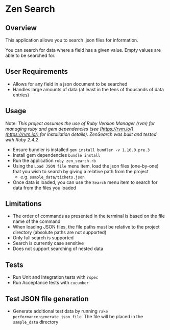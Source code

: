 # Zen Search

## Overview
This application allows you to search .json files for information.

You can search for data where a field has a given value. Empty values are able to be searched for. 

## User Requirements
* Allows for any field in a json document to be searched
* Handles large amounts of data (at least in the tens of thousands of data entries)

## Usage
Note:
_This project assumes the use of Ruby Version Manager (rvm) for managing ruby and gem dependencies (see [https://rvm.io/](https://rvm.io/) for installation details). ZenSearch was built and tested with Ruby 2.4.2_
 
* Ensure bundler is installed `gem install bundler -v 1.16.0.pre.3`
* Install gem dependencies `bundle install`
* Run the application `ruby zen_search.rb`
* Using the `Load JSON file` menu item, load the json files (one-by-one) that you wish to search by giving a relative path from the project
    * e.g. `sample_data/tickets.json`
* Once data is loaded, you can use the `Search` menu item to search for data from the files you loaded
 
## Limitations
* The order of commands as presented in the terminal is based on the file name of the command
* When loading JSON files, the file paths must be relative to the project directory (absolute paths are not supported)
* Only full search is supported
* Search is currently case sensitive
* Does not support searching of nested data

## Tests
* Run Unit and Integration tests with `rspec`
* Run Acceptance tests with `cucumber`

## Test JSON file generation
* Generate additional test data by running `rake performance:generate_json_file`. The file will be placed in the `sample_data` directory

